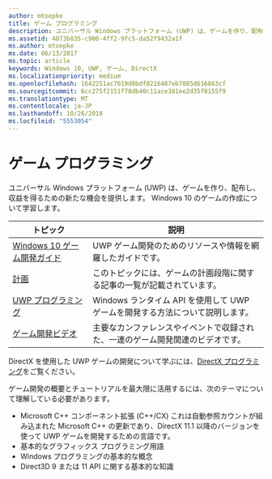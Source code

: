 ```yaml
---
author: mtoepke
title: ゲーム プログラミング
description: ユニバーサル Windows プラットフォーム (UWP) は、ゲームを作り、配布し、収益を得るための新たな機会を提供します。 新しいゲームの開始または既存のゲームの移植について説明します。
ms.assetid: 4073b835-c900-4ff2-9fc5-da52f9432a1f
ms.author: mtoepke
ms.date: 06/13/2017
ms.topic: article
keywords: Windows 10, UWP, ゲーム, DirectX
ms.localizationpriority: medium
ms.openlocfilehash: 1642251ac7019d8bdf0216487eb7085d616863cf
ms.sourcegitcommit: 6cc275f2151f78db40c11ace381ee2d35f0155f9
ms.translationtype: MT
ms.contentlocale: ja-JP
ms.lasthandoff: 10/26/2018
ms.locfileid: "5553054"
---
```

# <a name="game-programming"></a>ゲーム プログラミング

ユニバーサル Windows プラットフォーム (UWP) は、ゲームを作り、配布し、収益を得るための新たな機会を提供します。 Windows 10 のゲームの作成について学習します。

| トピック | 説明 |
|---------------------------------------------------------------------------------------------------------------------------------------------------|-------------------------------------------------------------------------------------------------------------------------------------------------------------------------------------------------------------------------------------------------------------------------------------------------------------------------------------------------------------------------------------------------------------------------------------------------------------------------------|
| [Windows 10 ゲーム開発ガイド](e2e.md) | UWP ゲーム開発のためのリソースや情報を網羅したガイドです。 |
| [計画](planning.md) | このトピックには、ゲームの計画段階に関する記事の一覧が記載されています。 |
| [UWP プログラミング](uwp-programming.md) | Windows ランタイム API を使用して UWP ゲームを開発する方法について説明します。 |
| [ゲーム開発ビデオ](game-development-videos.md) | 主要なカンファレンスやイベントで収録された、一連のゲーム開発関連のビデオです。 |

DirectX を使用した UWP ゲームの開発について学ぶには、[DirectX プログラミング](directx-programming.md)をご覧ください。

ゲーム開発の概要とチュートリアルを最大限に活用するには、次のテーマについて理解している必要があります。

-   Microsoft C++ コンポーネント拡張 (C++/CX) これは自動参照カウントが組み込まれた Microsoft C++ の更新であり、DirectX 11.1 以降のバージョンを使って UWP ゲームを開発するための言語です。
-   基本的なグラフィックス プログラミング用語
-   Windows プログラミングの基本的な概念
-   Direct3D 9 または 11 API に関する基本的な知識

 

 




